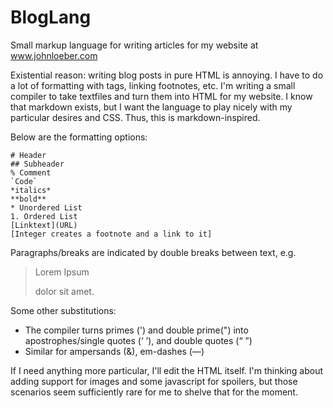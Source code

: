 # BlogLang
Small markup language for writing articles for my website at www.johnloeber.com

Existential reason: writing blog posts in pure HTML is annoying. I have to do a lot of formatting with tags, linking footnotes, etc. I'm writing a small compiler to take textfiles and turn them into HTML for my website.
I know that markdown exists, but I want the language to play nicely with my particular desires and CSS. Thus, this is markdown-inspired.

Below are the formatting options:
```
# Header  
## Subheader  
% Comment  
`Code`  
*italics*  
**bold**  
* Unordered List  
1. Ordered List   
[Linktext](URL)   
[Integer creates a footnote and a link to it]  
```

Paragraphs/breaks are indicated by double breaks between text, e.g.
> Lorem Ipsum
>
> dolor sit amet.

Some other substitutions:
* The compiler turns primes (') and double prime(") into apostrophes/single quotes (&lsquo; &rsquo;), and double quotes (&ldquo; &rdquo;)
* Similar for ampersands (&amp;), em-dashes (&mdash;)

If I need anything more particular, I'll edit the HTML itself. I'm thinking about adding support for images and some javascript for spoilers, but those scenarios seem sufficiently rare for me to shelve that for the moment.
